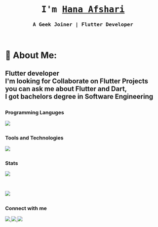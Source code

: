  <p align="center"><h1 align="center"><samp> I'm <a href="#">Hana Afshari </a> </samp></h1></p>
<p align="center"><h3 align="center"><samp> A Geek Joiner | Flutter Developer</samp></h3></p>
<br>
<div>

# 💫 About Me:
Flutter developer <br>I'm looking for Collaborate on Flutter Projects<br> you can ask me about Flutter and Dart, <br>I got bachelors degree in Software Engineering
---
##
### Programming Languges
  <a href="#">
    <img src="https://skillicons.dev/icons?i=dart&theme=dark" />
  </a>

##

### Tools and Technologies
  <a href="#">
    <img src="https://skillicons.dev/icons?i=flutter,vscode,git,github,firebase,androidstudio&theme=dark" />
  </a>

  
  


##

### Stats
  <a href="https://github.com/helenaAfshari">

<img align="center" src="https://github-readme-stats.vercel.app/api?username=hanaAfshari&theme=vue-dark&hide_border=false&include_all_commits=true&count_private=true" /></a>

</br>
<br>

<img align="center" src="https://github-readme-stats.vercel.app/api/top-langs/?username=hanaAfshari&theme=vue-dark&hide_border=false&include_all_commits=true&count_private=true&layout=compact">

##

### Connect with me
  <a href="https://instagram.com/flutter.dev.hana?igshid=YmMyMTA2M2Y=">
    <img src="https://skillicons.dev/icons?i=instagram&theme=dark" />
  </a>
  <a href="https://www.linkedin.com/in/hana-afshari-54798b202/">
    <img src="https://skillicons.dev/icons?i=linkedin&theme=dark" />
  </a>
  <a href="https://www.linkedin.com/in/hana-afshari-54798b202/">
    <img src="https://skillicons.dev/icons?i=email&theme=dark" />
  </a>

  
   
 
